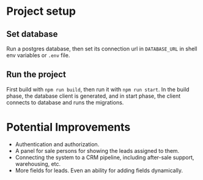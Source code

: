 

# Project setup

## Set database

Run a postgres database, then set its connection url in `DATABASE_URL` in shell env variables or `.env` file.

## Run the project

First build with `npm run build`, then run it with `npm run start`.
In the build phase, the database client is generated, and in start phase, the client connects to database and runs the migrations.

# Potential Improvements
- Authentication and authorization.
- A panel for sale persons for showing the leads assigned to them.
- Connecting the system to a CRM pipeline, including after-sale support, warehousing, etc.
- More fields for leads. Even an ability for adding fields dynamically.

